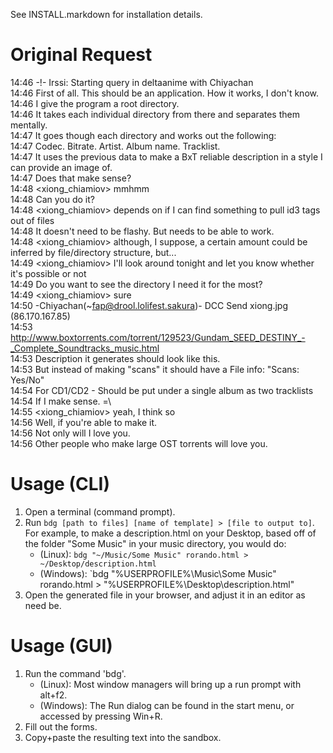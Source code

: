 See INSTALL.markdown for installation details.

Original Request
================

14:46 -!- Irssi: Starting query in deltaanime with Chiyachan  
14:46 <Chiyachan> First of all. This should be an application. How it works, I don't know.  
14:46 <Chiyachan> I give the program a root directory.  
14:46 <Chiyachan> It takes each individual directory from there and separates them mentally.  
14:47 <Chiyachan> It goes though each directory and works out the following:  
14:47 <Chiyachan> Codec. Bitrate. Artist. Album name. Tracklist.  
14:47 <Chiyachan> It uses the previous data to make a BxT reliable description in a style I can provide an image of.  
14:47 <Chiyachan> Does that make sense?  
14:48 <xiong_chiamiov> mmhmm  
14:48 <Chiyachan> Can you do it?  
14:48 <xiong_chiamiov> depends on if I can find something to pull id3 tags out of files  
14:48 <Chiyachan> It doesn't need to be flashy. But needs to be able to work.  
14:48 <xiong_chiamiov> although, I suppose, a certain amount could be inferred by file/directory structure, but...  
14:49 <xiong_chiamiov> I'll look around tonight and let you know whether it's possible or not  
14:49 <Chiyachan> Do you want to see the directory I need it for the most?  
14:49 <xiong_chiamiov> sure  
14:50 -Chiyachan(~fap@drool.lolifest.sakura)- DCC Send xiong.jpg (86.170.167.85)  
14:53 <Chiyachan> http://www.boxtorrents.com/torrent/129523/Gundam_SEED_DESTINY_-_Complete_Soundtracks_music.html  
14:53 <Chiyachan> Description it generates should look like this.  
14:53 <Chiyachan> But instead of making "scans" it should have a File info: "Scans: Yes/No"  
14:54 <Chiyachan> For CD1/CD2 - Should be put under a single album as two tracklists  
14:54 <Chiyachan> If I make sense. =\  
14:55 <xiong_chiamiov> yeah, I think so  
14:56 <Chiyachan> Well, if you're able to make it.  
14:56 <Chiyachan> Not only will I love you.  
14:56 <Chiyachan> Other people who make large OST torrents will love you.

Usage (CLI)
===========

1. Open a terminal (command prompt).
2. Run `bdg [path to files] [name of template] > [file to output to]`.  For example, to make a description.html on your Desktop, based off of the folder "Some Music" in your music directory, you would do:
	* (Linux): `bdg "~/Music/Some Music" rorando.html > ~/Desktop/description.html`
	* (Windows): `bdg "%USERPROFILE%\Music\Some Music" rorando.html > "%USERPROFILE%\Desktop\description.html"
3. Open the generated file in your browser, and adjust it in an editor as need be.

Usage (GUI)
===========
1. Run the command 'bdg'.
	* (Linux): Most window managers will bring up a run prompt with alt+f2.
	* (Windows): The Run dialog can be found in the start menu, or accessed by pressing Win+R.
2. Fill out the forms.
3. Copy+paste the resulting text into the sandbox.

